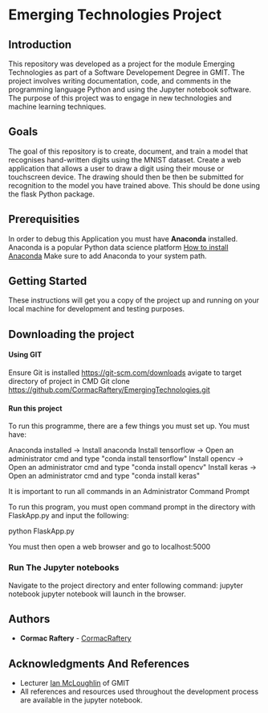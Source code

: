 # Emerging Technologies Project

## Introduction
This repository was developed as a project for the module Emerging Technologies as part of a Software Developement Degree in GMIT. The project involves writing documentation, code, and comments in the programming language Python and using the Jupyter notebook software. The purpose of this project was to engage in new technologies and machine learning techniques.

## Goals
The goal of this repository is to create, document, and train a model that recognises hand-written digits using the MNIST dataset. Create a web application that allows a user to draw a digit using their mouse or touchscreen device. The drawing should then be then be submitted for recognition to the model you have trained above. This should be done using the flask Python package.

## Prerequisities
In order to debug this Application you must have **Anaconda** installed. Anaconda is a popular Python data science platform
[How to install Anaconda](https://conda.io/docs/user-guide/install/windows.html) Make sure to add Anaconda to your system path.

## Getting Started

These instructions will get you a copy of the project up and running on your local machine for development and testing purposes.

## Downloading the project

#### Using GIT
Ensure Git is installed https://git-scm.com/downloads
avigate to target directory of project in CMD
Git clone https://github.com/CormacRaftery/EmergingTechnologies.git

#### Run this project
To run this programme, there are a few things you must set up. You must have:

Anaconda installed -> Install anaconda Install tensorflow -> Open an administrator cmd and type "conda install tensorflow" Install opencv -> Open an administrator cmd and type "conda install opencv" Install keras -> Open an administrator cmd and type "conda install keras"

It is important to run all commands in an Administrator Command Prompt

To run this program, you must open command prompt in the directory with FlaskApp.py and input the following:

python FlaskApp.py

You must then open a web browser and go to localhost:5000

### Run The Jupyter notebooks
Navigate to the project directory and enter following command:
jupyter notebook
jupyter notebook will launch in the browser.

## Authors
* **Cormac Raftery**  - [CormacRaftery](https://github.com/CormacRaftery)

## Acknowledgments And References
* Lecturer [Ian McLoughlin](https://github.com/ianmcloughlin/) of GMIT 
* All references and resources used throughout the development process are available in the jupyter notebook.
